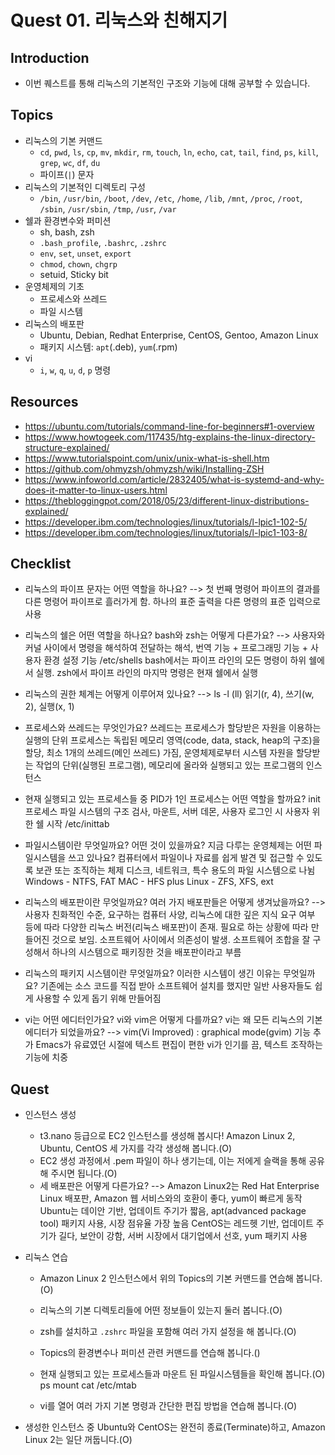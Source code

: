 # Quest 01. 리눅스와 친해지기

## Introduction
* 이번 퀘스트를 통해 리눅스의 기본적인 구조와 기능에 대해 공부할 수 있습니다.

## Topics
* 리눅스의 기본 커맨드
  * `cd`, `pwd`, `ls`, `cp`, `mv`, `mkdir`, `rm`, `touch`, `ln`, `echo`, `cat`, `tail`, `find`, `ps`, `kill`, `grep`, `wc`, `df`, `du`
  * 파이프(`|`) 문자
* 리눅스의 기본적인 디렉토리 구성
  * `/bin`, `/usr/bin`, `/boot`, `/dev`, `/etc`, `/home`, `/lib`, `/mnt`, `/proc`, `/root`, `/sbin`, `/usr/sbin`, `/tmp`, `/usr`, `/var`
* 쉘과 환경변수와 퍼미션
  * sh, bash, zsh
  * `.bash_profile`, `.bashrc`, `.zshrc`
  * `env`, `set`, `unset`, `export`
  * `chmod`, `chown`, `chgrp`
  * setuid, Sticky bit
* 운영체제의 기초
  * 프로세스와 쓰레드
  * 파일 시스템
* 리눅스의 배포판
  * Ubuntu, Debian, Redhat Enterprise, CentOS, Gentoo, Amazon Linux
  * 패키지 시스템: `apt`(.deb), `yum`(.rpm)
* vi
  * `i`, `w`, `q`, `u`, `d`, `p` 명령

## Resources
* https://ubuntu.com/tutorials/command-line-for-beginners#1-overview
* https://www.howtogeek.com/117435/htg-explains-the-linux-directory-structure-explained/
* https://www.tutorialspoint.com/unix/unix-what-is-shell.htm
* https://github.com/ohmyzsh/ohmyzsh/wiki/Installing-ZSH
* https://www.infoworld.com/article/2832405/what-is-systemd-and-why-does-it-matter-to-linux-users.html
* https://thebloggingpot.com/2018/05/23/different-linux-distributions-explained/
* https://developer.ibm.com/technologies/linux/tutorials/l-lpic1-102-5/
* https://developer.ibm.com/technologies/linux/tutorials/l-lpic1-103-8/

## Checklist
* 리눅스의 파이프 문자는 어떤 역할을 하나요?
  --> 첫 번째 명령어 파이프의 결과를 다른 명령어 파이프로 흘러가게 함.
      하나의 표준 출력을 다른 명령의 표준 입력으로 사용

* 리눅스의 쉘은 어떤 역할을 하나요? bash와 zsh는 어떻게 다른가요?
  --> 사용자와 커널 사이에서 명령을 해석하여 전달하는 해석, 번역 기능 + 프로그래밍 기능 + 사용자 환경 설정 기능
  /etc/shells
  bash에서는 파이프 라인의 모든 명령이 하위 쉘에서 실행. zsh에서 파이프 라인의 마지막 명령은 현재 쉘에서 실행

* 리눅스의 권한 체계는 어떻게 이루어져 있나요?
  --> ls -l (ll)
      읽기(r, 4), 쓰기(w, 2), 실행(x, 1)


* 프로세스와 쓰레드는 무엇인가요?
  쓰레드는 프로세스가 할당받은 자원을 이용하는 실행의 단위
  프로세스는 독립된 메모리 영역(code, data, stack, heap의 구조)을 할당, 최소 1개의 쓰레드(메인 쓰레드) 가짐, 운영체제로부터 시스템 자원을 할당받는 작업의 단위(실행된 프로그램), 메모리에 올라와 실행되고 있는 프로그램의 인스턴스

* 현재 실행되고 있는 프로세스들 중 PID가 1인 프로세스는 어떤 역할을 할까요?
  init 프로세스
  파일 시스템의 구조 검사, 마운트, 서버 데몬, 사용자 로그인 시 사용자 위한 쉘 시작   /etc/inittab

* 파일시스템이란 무엇일까요? 어떤 것이 있을까요? 지금 다루는 운영체제는 어떤 파일시스템을 쓰고 있나요?
  컴퓨터에서 파일이나 자료를 쉽게 발견 및 접근할 수 있도록 보관 또는 조직하는 체제
  디스크, 네트워크, 특수 용도의 파일 시스템으로 나뉨
  Windows - NTFS, FAT
  MAC - HFS plus
  Linux - ZFS, XFS, ext

* 리눅스의 배포판이란 무엇일까요? 여러 가지 배포판들은 어떻게 생겨났을까요?
--> 사용자 친화적인 수준, 요구하는 컴퓨터 사양, 리눅스에 대한 깊은 지식 요구 여부 등에 따라 다양한 리눅스 버전(리눅스   배포판)이 존재. 필요로 하는 상황에 따라 만들어진 것으로 보임.
    소프트웨어 사이에서 의존성이 발생. 소프트웨어 조합을 잘 구성해서 하나의 시스템으로 패키징한 것을 배포판이라고 부름




* 리눅스의 패키지 시스템이란 무엇일까요? 이러한 시스템이 생긴 이유는 무엇일까요?
  기존에는 소스 코드를 직접 받아 소프트웨어 설치를 했지만 일반 사용자들도 쉽게 사용할 수 있게 돕기 위해 만들어짐


* vi는 어떤 에디터인가요? vi와 vim은 어떻게 다를까요? vi는 왜 모든 리눅스의 기본 에디터가 되었을까요?
--> vim(Vi Improved) : graphical mode(gvim) 기능 추가
    Emacs가 유료였던 시절에 텍스트 편집이 편한 vi가 인기를 끔, 텍스트 조작하는 기능에 치중

## Quest
* 인스턴스 생성
  * t3.nano 등급으로 EC2 인스턴스를 생성해 봅시다! Amazon Linux 2, Ubuntu, CentOS 세 가지를 각각 생성해 봅니다.(O)
  * EC2 생성 과정에서 .pem 파일이 하나 생기는데, 이는 저에게 슬랙을 통해 공유해 주시면 됩니다.(O)
  * 세 배포판은 어떻게 다른가요?
    --> Amazon Linux2는 Red Hat Enterprise Linux 배포판, Amazon 웹 서비스와의 호환이 좋다, yum이 빠르게 동작
    Ubuntu는 데이안 기반, 업데이트 주기가 짧음, apt(advanced package tool) 패키지 사용, 시장 점유율 가장 높음
    CentOS는 레드헷 기반, 업데이트 주기가 길다, 보안이 강함, 서버 시장에서 대기업에서 선호, yum 패키지 사용

* 리눅스 연습
  * Amazon Linux 2 인스턴스에서 위의 Topics의 기본 커맨드를 연습해 봅니다.(O)
  * 리눅스의 기본 디렉토리들에 어떤 정보들이 있는지 둘러 봅니다.(O)
  * zsh를 설치하고 `.zshrc` 파일을 포함해 여러 가지 설정을 해 봅니다.(O)
  * Topics의 환경변수나 퍼미션 관련 커맨드를 연습해 봅니다.()
  * 현재 실행되고 있는 프로세스들과 마운트 된 파일시스템들을 확인해 봅니다.(O)
    ps
    mount
    cat /etc/mtab

  * vi를 열어 여러 가지 기본 명령과 간단한 편집 방법을 연습해 봅니다.(O)
* 생성한 인스턴스 중 Ubuntu와 CentOS는 완전히 종료(Terminate)하고, Amazon Linux 2는 일단 꺼둡니다.(O)

